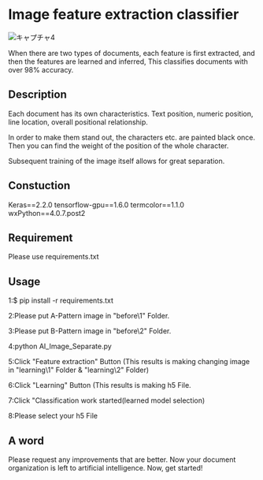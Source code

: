 # Image feature extraction classifier
![キャプチャ4](https://user-images.githubusercontent.com/20910951/75622794-8549ca00-5be7-11ea-8393-d9f0472951bc.PNG)

When there are two types of documents, each feature is first extracted, and then the features are learned and inferred, This classifies documents with over 98% accuracy.

## Description

Each document has its own characteristics. Text position, numeric position, line location, overall positional relationship.

In order to make them stand out, the characters etc. are painted black once. Then you can find the weight of the position of the whole character.

Subsequent training of the image itself allows for great separation.

## Constuction
Keras==2.2.0
tensorflow-gpu==1.6.0
termcolor==1.1.0
wxPython==4.0.7.post2

## Requirement
Please use requirements.txt

## Usage
1:$ pip install -r requirements.txt

2:Please put A-Pattern image in "before\1" Folder.

3:Please put B-Pattern image in "before\2" Folder.

4:python AI_Image_Separate.py

5:Click "Feature extraction" Button
(This results is making changing image in "learning\1" Folder & "learning\2" Folder)

6:Click "Learning" Button
(This results is making h5 File.

7:Click "Classification work started(learned model selection)

8:Please select your h5 File

## A word
Please request any improvements that are better.
Now your document organization is left to artificial intelligence.
Now, get started!

